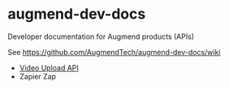# augmend-dev-docs
Developer documentation for Augmend products (APIs)


See https://github.com/AugmendTech/augmend-dev-docs/wiki
- [Video Upload API](https://github.com/AugmendTech/augmend-dev-docs/wiki/Video-Upload-API-Documentation)
- Zapier Zap
